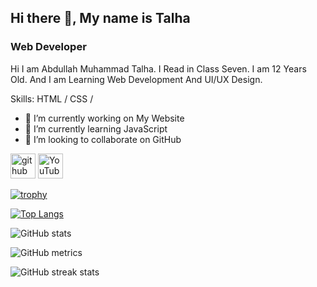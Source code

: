 
## Hi there 👋, My name is Talha
### Web Developer 


Hi I am Abdullah Muhammad Talha. I Read in Class Seven. I am 12 Years Old. And I am Learning Web Development And UI/UX Design.

Skills: HTML / CSS /

- 🔭 I’m currently working on My Website 
- 🌱 I’m currently learning JavaScript 
- 👯 I’m looking to collaborate on GitHub 


[<img src='https://cdn.jsdelivr.net/npm/simple-icons@3.0.1/icons/github.svg' alt='github' height='40'>](https://github.com/AMTALHA)  [<img src='https://cdn.jsdelivr.net/npm/simple-icons@3.0.1/icons/youtube.svg' alt='YouTube' height='40'>](https://www.youtube.com/channel/https://www.youtube.com/channel/UCO-gGJ3pFF29sDigupFx2Cg)  

[![trophy](https://github-profile-trophy.vercel.app/?username=AMTALHA)](https://github.com/ryo-ma/github-profile-trophy)

[![Top Langs](https://github-readme-stats.vercel.app/api/top-langs/?username=AMTALHA)](https://github.com/anuraghazra/github-readme-stats)

![GitHub stats](https://github-readme-stats.vercel.app/api?username=AMTALHA&show_icons=true)  

![GitHub metrics](https://metrics.lecoq.io/AMTALHA)  

![GitHub streak stats](https://streak-stats.demolab.com/?user=AMTALHA)  

